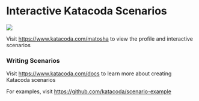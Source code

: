 # Interactive Katacoda Scenarios

[![](http://shields.katacoda.com/katacoda/matosha/count.svg)](https://www.katacoda.com/matosha "Get your profile on Katacoda.com")

Visit https://www.katacoda.com/matosha to view the profile and interactive scenarios

### Writing Scenarios
Visit https://www.katacoda.com/docs to learn more about creating Katacoda scenarios

For examples, visit https://github.com/katacoda/scenario-example
